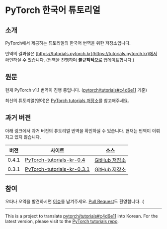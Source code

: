 # PyTorch 한국어 튜토리얼

## 소개

PyTorch에서 제공하는 튜토리얼의 한국어 번역을 위한 저장소입니다.

번역의 결과물은 [https://tutorials.pytorch.kr](https://tutorials.pytorch.kr)에서 확인하실 수 있습니다. (번역을 진행하며 **불규칙적으로** 업데이트합니다.)


## 원문

현재 PyTorch v1.1 번역이 진행 중입니다. ([pytorch/tutorials#c4d6e11](https://github.com/pytorch/tutorials/commit/c4d6e112ffa460313968e6837a4d610d152e3e34) 기준)

최신의 튜토리얼(영어)은 [PyTorch tutorials 저장소](https://github.com/pytorch/tutorials)를 참고해주세요.


## 과거 버전

아래 링크에서 과거 버전의 튜토리얼 번역을 확인하실 수 있습니다. 현재는 번역이 이뤄지고 있지 않습니다.

  | 버전   | 사이트    | 소스     |
  | ------ | --------- | -------- |
  | 0.4.1  | [PyTorch-tutorials-kr-0.4](https://9bow.github.io/PyTorch-tutorials-kr-0.4) | [GitHub 저장소](https://github.com/9bow/PyTorch-tutorials-kr-0.4) |
  | 0.3.1  | [PyTorch-tutorials-kr-0.3.1](https://9bow.github.io/PyTorch-tutorials-kr-0.3.1) | [GitHub 저장소](https://github.com/9bow/PyTorch-tutorials-kr-0.3.1) |


## 참여

오타나 오역을 발견하시면 [이슈](https://github.com/9bow/PyTorch-tutorials-kr/issues/new)를 남겨주세요. [Pull Request](https://github.com/9bow/PyTorch-tutorials-kr/pulls)도 환영합니다. :)


---
This is a project to translate [pytorch/tutorials#c4d6e11](https://github.com/pytorch/tutorials/commit/c4d6e112ffa460313968e6837a4d610d152e3e34) into Korean. For the latest version, please visit to the [PyTorch tutorials repo](https://github.com/pytorch/tutorials).
